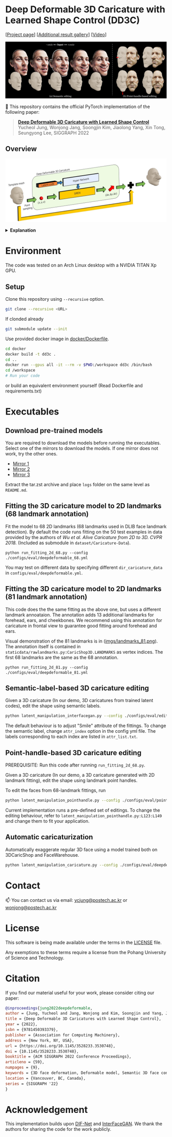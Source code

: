 # Deep Deformable 3D Caricature with Learned Shape Control (DD3C)

[[Project page](https://github.io/ycjungSubhuman/DeepDeformable3DCaricature)] [[Additional result gallery](https://github.io/ycjungSubhuman/DeepDeformable3DCaricature/gallery)] [[Video]()]

![teaser](./imgs/teaser.jpg)

📝 This repository contains the official PyTorch implementation of the following paper:

> **[Deep Deformable 3D Caricature with Learned Shape Control](https://dl.acm.org/doi/abs/10.1145/3528233.3530748)**<br>
> Yucheol Jung, Wonjong Jang, Soongjin Kim, Jiaolong Yang, Xin Tong, Seungyong Lee, SIGGRAPH 2022

## Overview
<div align="center">
  
![method](./imgs/overview.jpg)

</div>

<details>
<summary><b>Explanation</b></summary>
<div markdown="1">
We build a data-driven toolkit for handling 3D caricature deformations. Our deformable model provides a nice editing space for 3D caricatures, supporting label-based semantic editing and point-handle-based deformation. To achieve the goal, we propose an MLP-based framework for building a deformable surface model. We adopt hyper-network architecture to model the latent space of highly complex 3D caricature shapes. Given a latent code, a SIREN MLP is generated. The SIREN MLP provides a mapping from a 3D coordinate on a fixed template mesh to a 3D displacement that is applied to the point. Once the model is trained, the learned mapping from a latent code to a 3D shape is used for various shape control.
</div>
</details>


# Environment

The code was tested on an Arch Linux desktop with a NVIDIA TITAN Xp GPU.

## Setup

Clone this repository using `--recursive` option.
```bash
git clone --recursive <URL>
```
If clonded already
```bash
git submodule update --init
```

Use provided docker image in [docker/Dockerfile](docker/Dockerfile).
```bash
cd docker
docker build -t dd3c .
cd ..
docker run --gpus all -it --rm -v $PWD:/workspace dd3c /bin/bash
cd /workspace
# Run your code
```
or build an equivalent environment yourself (Read Dockerfile and requirements.txt)


# Executables

## Download pre-trained models

You are required to download the models before running the executables. Select one of the mirrors to download the models. If one mirror does not work, try the other ones.

* [Mirror 1](https://postechackr-my.sharepoint.com/:u:/g/personal/ycjung_postech_ac_kr/EYrq_pQzvDdKiQcCD5uGiS8BgiKUCxnVbDPssBv-f9EfMw)
* [Mirror 2](https://1drv.ms/u/s!AuGv4oQ7PodugbVO3VcYTIHz2RDNOg?e=cCsjzO)
* [Mirror 3](https://drive.google.com/file/d/1sqHP8aNz23t3NZm72WBnnCX6COqxNONL/view?usp=sharing)

Extract the tar.zst archive and place `logs` folder on the same level as `README.md`.

## Fitting the 3D caricature model to 2D landmarks (68 landmark annotation)
Fit the model to 68 2D landmarks (68 landmarks used in DLIB face landmark detection).
By default the code runs fitting on the 50 test examples in data provided by the authors of *Wu et al. Alive Caricature from 2D to 3D. CVPR 2018.* (Included as submodule in `dataset/Caricature-Data`).
```shell
python run_fitting_2d_68.py --config ./configs/eval/deepdeformable_68.yml
```
You may test on different data by specifying different `dir_caricature_data` in `configs/eval/deepdeformable.yml`.

## Fitting the 3D caricature model to 2D landmarks (81 landmark annotation)
This code does the the same fitting as the above one, but uses a different landmark annoataion. The annotation adds 13 additional landmarks for forehead, ears, and cheekbones. We recommend using this annotation for caricature in frontal view to guarantee good fitting around forehead and ears.

Visual demonstration of the 81 landmarks is in ([imgs/landmarks_81.png](imgs/landmarks_81.png)). The annotation itself is contained in `staticdata/rawlandmarks.py:CaricShop3D.LANDMARKS` as vertex indices. The first 68 landmarks are the same as the 68 annotation.

```shell
python run_fitting_2d_81.py --config ./configs/eval/deepdeformable_81.yml
```

## Semantic-label-based 3D caricature editing
Given a 3D caricature (In our demo, 3D caricatures from trained latent codes), edit the shape using semantic labels.

```bash
python latent_manipulation_interfacegan.py --config ./configs/eval/edit_Smile.yml
```

The default behaviour is to adjust "Smile" attribute of the fittings. To change the semantic label, change `attr_index` option in the config yml file. The labels corresponding to each index are listed in `attr_list.txt`.


## Point-handle-based 3D caricature editing
PREREQUISITE: Run this code after running `run_fitting_2d_68.py`.

Given a 3D caricature (In our demo, a 3D caricature generated with 2D landmark fitting), edit the shape using landmark point handles.

To edit the faces from 68-landmark fittings, run
```bash
python latent_manipulation_pointhandle.py --config ./configs/eval/point.yml
```

Current implementation runs a pre-defined set of editings. To change the editing behaviour, refer to `latent_manipulation_pointhandle.py:L123:L149` and change them to fit your application.

## Automatic caricaturization

Automatically exaggerate regular 3D face using a model trained both on 3DCaricShop and FaceWarehouse.

```bash
python latent_manipulation_caricature.py --config ./configs/eval/deepdeformable_fw_caricature.yml
```

# Contact
📫 You can contact us via email: [ycjung@postech.ac.kr](mailto:ycjung@postech.ac.kr) or [wonjong@postech.ac.kr](mailto:wonjong@postech.ac.kr)


# License
This software is being made available under the terms in the [LICENSE](LICENSE) file.

Any exemptions to these terms require a license from the Pohang University of Science and Technology.


# Citation


If you find our material useful for your work, please consider citing our paper:

```bibtex
@inproceedings{jung2022deepdeformable,
author = {Jung, Yucheol and Jang, Wonjong and Kim, Soongjin and Yang, Jiaolong and Tong, Xin and Lee, Seungyong},
title = {Deep Deformable 3D Caricatures with Learned Shape Control},
year = {2022},
isbn = {9781450393379},
publisher = {Association for Computing Machinery},
address = {New York, NY, USA},
url = {https://doi.org/10.1145/3528233.3530748},
doi = {10.1145/3528233.3530748},
booktitle = {ACM SIGGRAPH 2022 Conference Proceedings},
articleno = {59},
numpages = {9},
keywords = {3D face deformation, Deformable model, Semantic 3D face control, Auto-decoder, Parametric model, 3D face model},
location = {Vancouver, BC, Canada},
series = {SIGGRAPH '22}
}
```

# Acknowledgement
This implementation builds upon [DIF-Net](https://github.com/microsoft/DIF-Net) and [InterFaceGAN](https://github.com/genforce/interfacegan). We thank the authors for sharing the code for the work publicly.

